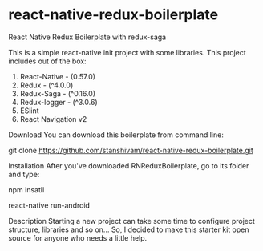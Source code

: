 # react-native-redux-boilerplate
React Native Redux Boilerplate with redux-saga 

This is a simple react-native init project with some libraries. This project includes out of the box:

1. React-Native - (0.57.0)
2. Redux - (^4.0.0)
3. Redux-Saga - (^0.16.0)
4. Redux-logger - (^3.0.6)
5. ESlint
6. React Navigation v2


Download
You can download this boilerplate from command line:

git clone https://github.com/stanshivam/react-native-redux-boilerplate.git

Installation
After you've downloaded RNReduxBoilerplate, go to its folder and type:

npm insatll

react-native run-android


Description
Starting a new project can take some time to configure project structure, libraries and so on... So, I decided to make this starter kit open source for anyone who needs a little help.
